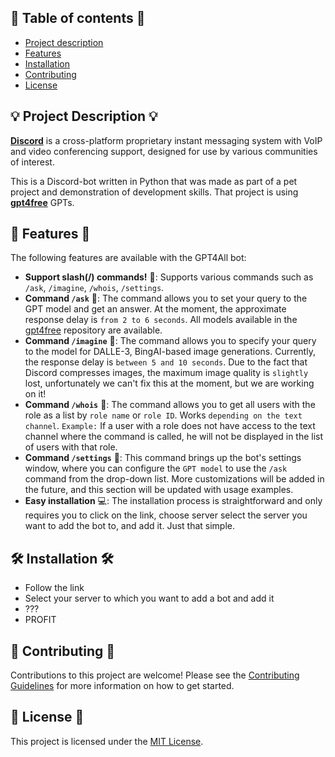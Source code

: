 ## 📑 Table of contents 📑
- [Project description](#project-description)
- [Features](#features)
- [Installation](#installation)
- [Contributing](#contributing)
- [License](#license)

## 💡 Project Description 💡 <a name="project-description"></a>
[**Discord**](https://discord.com) is a cross-platform proprietary instant messaging system with VoIP and video conferencing support, designed for use by various communities of interest. 

This is a Discord-bot written in Python that was made as part of a pet project and demonstration of development skills. That project is using [**gpt4free**](https://github.com/xtekky/gpt4free) GPTs.


## 🚀 Features 🚀 <a name="features"></a>
The following features are available with the GPT4All bot:
- **Support slash(/) commands!** 📝: Supports various commands such as `/ask`, `/imagine`, `/whois`, `/settings`.
- **Command `/ask`** 💭: The command allows you to set your query to the GPT model and get an answer. At the moment, the approximate response delay is `from 2 to 6 seconds`. All models available in the [gpt4free](https://github.com/xtekky/gpt4free) repository are available.
- **Command `/imagine`** 🎨: The command allows you to specify your query to the model for DALLE-3, BingAI-based image generations. Currently, the response delay is `between 5 and 10 seconds`. Due to the fact that Discord compresses images, the maximum image quality is `slightly` lost, unfortunately we can't fix this at the moment, but we are working on it!
- **Command `/whois`** 🤔: The command allows you to get all users with the role as a list by `role name` or `role ID`. Works `depending on the text channel`. `Example:` If a user with a role does not have access to the text channel where the command is called, he will not be displayed in the list of users with that role.
- **Command `/settings`** 🙅: This command brings up the bot's settings window, where you can configure the `GPT model` to use the `/ask` command from the drop-down list. More customizations will be added in the future, and this section will be updated with usage examples.
- **Easy installation** 💻: The installation process is straightforward and only requires you to click on the link, choose server select the server you want to add the bot to, and add it. Just that simple.


## 🛠 Installation 🛠 <a name="installation"></a>
<!--- TODO: Добавить ссылку на добавление бота на сервер --->
- Follow the link
- Select your server to which you want to add a bot and add it
- ???
- PROFIT


## 🤝 Contributing 🤝 <a name="contributing"></a>
Contributions to this project are welcome! Please see the [Contributing Guidelines](./CONTRIBUTING.md) for more information on how to get started.


## 📝 License 📝 <a name="license"></a>
This project is licensed under the [MIT License](./LICENSE.md).